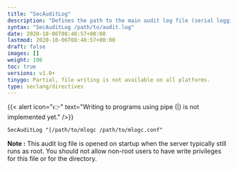 ```yaml
---
title: "SecAuditLog"
description: "Defines the path to the main audit log file (serial logging format) or the concurrent logging index file (concurrent logging format). When used in combination with mlogc (only possible with concurrent logging), this directive defines the mlogc location and command line."
syntax: "SecAuditLog /path/to/audit.log"
date: 2020-10-06T08:48:57+00:00
lastmod: 2020-10-06T08:48:57+00:00
draft: false
images: []
weight: 100
toc: true
versions: v1.0+
tinygo: Partial, file writing is not available on all platforms.
type: seclang/directives
---
```


{{< alert icon="👉" text="Writing to programs using pipe (|) is not implemented yet." />}}

```apache
SecAuditLog "|/path/to/mlogc /path/to/mlogc.conf"
```

**Note :** This audit log file is opened on startup when the server typically still runs as root. You should not allow non-root users to have write privileges for this file or for the directory.
